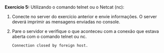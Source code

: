 **Exercício 5:** Utilizando o comando telnet ou o Netcat (nc):

1. Conecte no server do exercício anterior e envie informações. O server deverá imprimir as mensagens enviadas no console.
2. Pare o servidor e verifique o que aconteceu com a conexão que estava aberta com o comando telnet ou nc.

    ```bash
    Connection closed by foreign host.
    ```